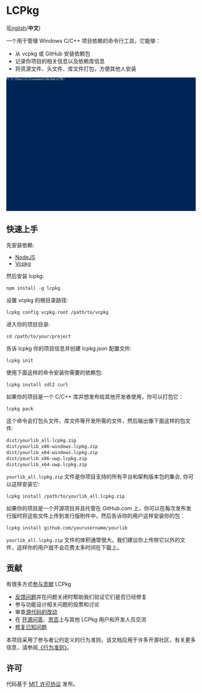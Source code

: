 # LCPkg

([English](README.md)/**中文**)

一个用于管理 Windows C/C++ 项目依赖的命令行工具，它能够：

- 从 vcpkg 或 GitHub 安装依赖包
- 记录你项目的相关信息以及依赖库信息
- 将资源文件、头文件、库文件打包，方便其他人安装

[![Screenshot](assets/lcpkg-screenshot.gif)](assets/lcpkg-screenshot.gif)

## 快速上手

先安装依赖:

- [NodeJS](https://nodejs.org/en/)
- [Vcpkg](https://github.com/microsoft/vcpkg)

然后安装 lcpkg:

    npm install -g lcpkg

设置 vcpkg 的根目录路径:

    lcpkg config vcpkg.root /path/to/vcpkg

进入你的项目目录:

    cd /path/to/your/project

告诉 lcpkg 你的项目信息并创建 lcpkg.json 配置文件:

    lcpkg init

使用下面这样的命令安装你需要的依赖包:

    lcpkg install sdl2 curl

如果你的项目是一个 C/C++ 库并想发布给其他开发者使用，你可以打包它：

    lcpkg pack

这个命令会打包头文件、库文件等开发所需的文件，然后输出像下面这样的包文件:

    dist/yourlib_all.lcpkg.zip
    dist/yourlib_x86-windows.lcpkg.zip
    dist/yourlib_x64-windows.lcpkg.zip
    dist/yourlib_x86-uwp.lcpkg.zip
    dist/yourlib_x64-uwp.lcpkg.zip

`yourlib_all.lcpkg.zip` 文件是你项目支持的所有平台和架构版本包的集合, 你可以这样安装它:

    lcpkg install /path/to/yourlib_all.lcpkg.zip

如果你的项目是一个开源项目并且托管在 GitHub.com 上，你可以在每次发布发行版时将这些文件上传到发行版附件中，然后告诉你的用户这样安装你的包：

    lcpkg install github.com/yourusername/yourlib

`yourlib_all.lcpkg.zip` 文件的体积通常很大，我们建议你上传除它以外的文件，这样你的用户就不会花费太多时间在下载上。

## 贡献

有很多方式[参与贡献](CONTRIBUTING.zh-cn.md) LCPkg

- [反馈问题](https://github.com/lc-soft/lcpkg/issues)并在问题关闭时帮助我们验证它们是否已经修复
- 参与功能设计相关问题的投票和讨论
- 审查[源代码的改动](https://github.com/lc-soft/lcpkg/pulls)
- 在 [开源问答](https://www.oschina.net/question/ask)、[思否](https://segmentfault.com/)上与其他 LCPkg 用户和开发人员交流
- [修复已知问题](CONTRIBUTING.zh-cn.md)

本项目采用了参与者公约定义的行为准则，该文档应用于许多开源社区，有关更多信息，请参阅[《行为准则》](CODE_OF_CONDUCT.zh-cn.md)。

## 许可

代码基于 [MIT 许可协议](LICENSE) 发布。
